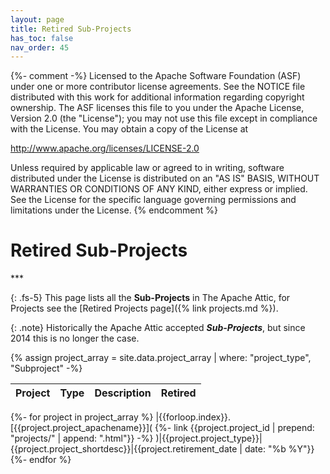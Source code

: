 ```yaml
---
layout: page
title: Retired Sub-Projects
has_toc: false
nav_order: 45
---
```

{%- comment -%}
Licensed to the Apache Software Foundation (ASF) under one or more
contributor license agreements.  See the NOTICE file distributed with
this work for additional information regarding copyright ownership.
The ASF licenses this file to you under the Apache License, Version 2.0
(the "License"); you may not use this file except in compliance with
the License.  You may obtain a copy of the License at

http://www.apache.org/licenses/LICENSE-2.0

Unless required by applicable law or agreed to in writing, software
distributed under the License is distributed on an "AS IS" BASIS,
WITHOUT WARRANTIES OR CONDITIONS OF ANY KIND, either express or implied.
See the License for the specific language governing permissions and
limitations under the License.
{% endcomment %}

<h1>Retired Sub-Projects</h1>
***

{: .fs-5}
This page lists all the **Sub-Projects** in The Apache Attic, for Projects see the
[Retired Projects page]({% link projects.md %}).

{: .note}
Historically the Apache Attic accepted ***Sub-Projects***, but since 2014 this is no longer the case.

{% assign project_array = site.data.project_array |  where: "project_type", "Subproject" -%}

|Project|Type|Description|Retired|
|:------|:---|:----------|:------|
{%- for project in project_array %}
|{{forloop.index}}. [{{project.project_apachename}}](
   {%- link {{project.project_id | prepend: "projects/" | append: ".html"}} -%}
)|{{project.project_type}}|{{project.project_shortdesc}}|{{project.retirement_date | date: "%b %Y"}}
{%- endfor %}


